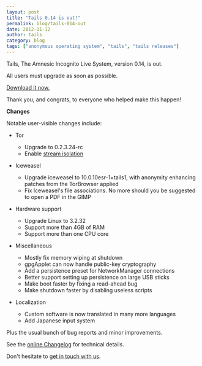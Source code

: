 ```yaml
---
layout: post
title: "Tails 0.14 is out!"
permalink: blog/tails-014-out
date: 2012-11-12
author: tails
category: blog
tags: ["anonymous operating system", "tails", "tails releases"]
---
```


Tails, The Amnesic Incognito Live System, version 0.14, is out.

All users must upgrade as soon as possible.

[Download it now.](https://tails.boum.org/download/)

Thank you, and congrats, to everyone who helped make this happen!

**Changes**

Notable user-visible changes include:

- Tor
  - Upgrade to 0.2.3.24-rc
  - Enable [stream isolation](https://tails.boum.org/contribute/design/stream_isolation/)

- Iceweasel
  - Upgrade iceweasel to 10.0.10esr-1+tails1, with anonymity enhancing patches from the TorBrowser applied
  - Fix Iceweasel's file associations. No more should you be suggested to open a PDF in the GIMP

- Hardware support
  - Upgrade Linux to 3.2.32
  - Support more than 4GB of RAM
  - Support more than one CPU core

- Miscellaneous
  - Mostly fix memory wiping at shutdown
  - gpgApplet can now handle public-key cryptography
  - Add a persistence preset for NetworkManager connections
  - Better support setting up persistence on large USB sticks
  - Make boot faster by fixing a read-ahead bug
  - Make shutdown faster by disabling useless scripts

- Localization
  - Custom software is now translated in many more languages
  - Add Japanese input system

Plus the usual bunch of bug reports and minor improvements.

See the [online
Changelog](http://git.immerda.ch/?p=amnesia.git;a=blob_plain;f=debian/changelog;hb=refs/tags/0.14) for technical details.

Don't hesitate to [get in touch with us](https://tails.boum.org/support/).

